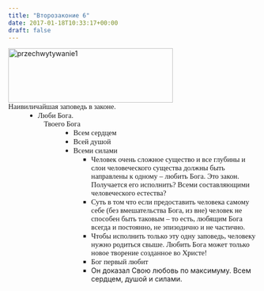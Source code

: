 ```yaml
---
title: "Второзаконие 6"
date: 2017-01-18T10:33:17+00:00
draft: false
---
```


<img loading="lazy" class="alignnone size-full wp-image-49" src="https://i2.wp.com/wordstudy.eu/wp-content/uploads/2017/01/przechwytywanie1.png?resize=333%2C110" alt="przechwytywanie1" width="333" height="110" srcset="https://i2.wp.com/wordstudy.eu/wp-content/uploads/2017/01/przechwytywanie1.png?w=333 333w, https://i2.wp.com/wordstudy.eu/wp-content/uploads/2017/01/przechwytywanie1.png?resize=300%2C99 300w" sizes="(max-width: 333px) 100vw, 333px" data-recalc-dims="1" />

<p lang="pl" style="margin:0;font-family:Calibri;font-size:11pt;">
  Наивиличайшая заповедь в законе.
</p>

<ul style="margin-left:.375in;direction:ltr;unicode-bidi:embed;margin-top:0;margin-bottom:0;" type="disc">
  <li style="margin-top:0;margin-bottom:0;vertical-align:middle;">
    <span style="font-family:Calibri;font-size:11pt;">Люби Бога. </span>
  </li>
</ul>

<p lang="pl" style="margin:0;margin-left:.75in;font-family:Calibri;font-size:11pt;">
  Твоего Бога
</p>

<ul style="margin-left:1.125in;direction:ltr;unicode-bidi:embed;margin-top:0;margin-bottom:0;" type="disc">
  <li style="margin-top:0;margin-bottom:0;vertical-align:middle;">
    <span style="font-family:Calibri;font-size:11pt;">Всем сердцем </span>
  </li>
  <li style="margin-top:0;margin-bottom:0;vertical-align:middle;">
    <span style="font-family:Calibri;font-size:11pt;">Всей душой </span>
  </li>
  <li style="margin-top:0;margin-bottom:0;vertical-align:middle;">
    <span style="font-family:Calibri;font-size:11pt;">Всеми силами</span>
  </li>
</ul>

<ul style="margin-left:1.5in;direction:ltr;unicode-bidi:embed;margin-top:0;margin-bottom:0;" type="square">
  <li style="margin-top:0;margin-bottom:0;vertical-align:middle;">
    <span style="font-family:Calibri;font-size:11pt;">Человек очень сложное существо и все глубины и слои человеческого существа должны быть направлены к одному &#8211; любить Бога. Это закон. Получается его исполнить? Всеми составляющими человеческого естества? </span>
  </li>
  <li style="margin-top:0;margin-bottom:0;vertical-align:middle;">
    <span style="font-family:Calibri;font-size:11pt;">Суть в том что если предоставить человека самому себе (без вмешательства Бога, из вне) человек не способен быть таковым &#8211; то есть, любящим Бога всегда и постоянно, не эпизодично и не частично. </span>
  </li>
  <li style="margin-top:0;margin-bottom:0;vertical-align:middle;">
    <span style="font-family:Calibri;font-size:11pt;">Чтобы исполнить только эту одну заповедь, человеку нужно родиться свыше. Любить Бога может только новое творение созданное во Христе!</span>
  </li>
  <li style="margin-top:0;margin-bottom:0;vertical-align:middle;">
    <span style="font-family:Calibri;"><span style="font-size:14.6667px;">Бог первый любит </span></span>
  </li>
  <li style="margin-top:0;margin-bottom:0;vertical-align:middle;">
    Он доказал Свою любовь по максимуму. Всем сердцем, душой и силами.
  </li>
</ul>